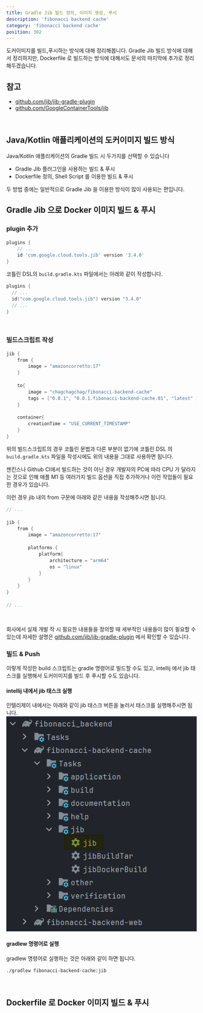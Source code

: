 ```yaml
---
title: Gradle Jib 빌드 정의, 이미지 생성, 푸시
description: 'fibonacci backend cache'
category: 'fibonacci backend cache'
position: 302
---
```


도커이미지를 빌드,푸시하는 방식에 대해 정리해봅니다. Gradle Jib 빌드 방식에 대해서 정리하지만, Dockerfile 로 빌드하는 방식에 대해서도 문서의 마지막에 추가로 정리해두겠습니다.

## 참고
- [github.com/jib/jib-gradle-plugin](https://github.com/GoogleContainerTools/jib/tree/master/jib-gradle-plugin)
- [github.com/GoogleContainerTools/jib](https://github.com/GoogleContainerTools/jib)
<br>


## Java/Kotlin 애플리케이션의 도커이미지 빌드 방식
Java/Kotlin 애플리케이션의 Gradle 빌드 시 두가지를 선택할 수 있습니다
- Gradle Jib 플러그인을 사용하는 빌드 & 푸시
- Dockerfile 정의, Shell Script 를 이용한 빌드 & 푸시

두 방법 중에는 일반적으로 Gradle Jib 을 이용한 방식이 많이 사용되는 편입니다.
<br>

## Gradle Jib 으로 Docker 이미지 빌드 & 푸시
### plugin 추가
```groovy
plugins {
    // ...
	id 'com.google.cloud.tools.jib' version '3.4.0'
}
```

코틀린 DSL의 `build.gradle.kts` 파일에서는 아래와 같이 작성합니다.
```kotlin
plugins {
  // ...
  id("com.google.cloud.tools.jib") version "3.4.0"
  // ...
}
``` 
<br>

### 빌드스크립트 작성
```groovy
jib {
	from {
		image = "amazoncorretto:17"
	}

	to{
		image = "chagchagchag/fibonacci-backend-cache"
		tags = ["0.0.1", "0.0.1.fibonacci-backend-cache.01", "latest" ]
	}

	container{
		creationTime = "USE_CURRENT_TIMESTAMP"
	}
}
```

위의 빌드스크립트의 경우 코틀린 문법과 다른 부분이 없기에 코틀린 DSL 의 `build.gradle.kts` 파일을 작성시에도 위의 내용을 그대로 사용하면 됩니다.

젠킨스나 Github CI에서 빌드하는 것이 아닌 경우 개발자의 PC에 따라 CPU 가 달라지는 것으로 인해 애플 M1 등 여러가지 빌드 옵션을 직접 추가하거나 이런 작업들이 필요한 경우가 있습니다.

이런 경우 jib 내의 from 구문에 아래와 같은 내용을 작성해주시면 됩니다.
```groovy
// ...

jib {
    from {
        image = "amazoncorretto:17"

        platforms {
            platform{
                architecture = "arm64"
                os = "linux"
            }
        }
    }
}

// ...
```
<br>


회사에서 실제 개발 작 시 필요한 내용들을 정의할 때 세부적인 내용들이 많이 필요할 수 있는데 자세한 설명은 [github.com/jib/jib-gradle-plugin](https://github.com/GoogleContainerTools/jib/tree/master/jib-gradle-plugin) 에서 확인할 수 있습니다.
<br>


### 빌드 & Push
이렇게 작성한 build 스크립트는 gradle 명령어로 빌드할 수도 있고, intellij 에서 jib 태스크를 실행해서 도커이미지를 빌드 후 푸시할 수도 있습니다.<br>


#### intellij 내에서 jib 태스크 실행
인텔리제이 내에서는 아래와 같이 jib 태스크 버튼을 눌러서 태스크를 실행해주시면 됩니다.
<img src="https://raw.githubusercontent.com/chagchagchag/fibonacci-backend-docs/main/static/img/202-BACKEND-CACHE-JIB-BUILD/1.png"/>
<br>


#### gradlew 명령어로 실행
gradlew 명령어로 실행하는 것은 아래와 같이 하면 됩니다.
```bash
./gradlew fibonacci-backend-cache:jib
```
<br>


## Dockerfile 로 Docker 이미지 빌드 & 푸시


